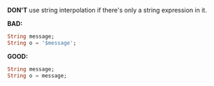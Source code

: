**DON'T** use string interpolation if there's only a string expression in it.

**BAD:**
```dart
String message;
String o = '$message';
```

**GOOD:**
```dart
String message;
String o = message;
```

